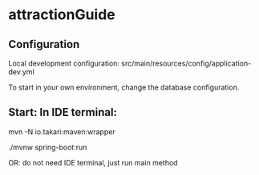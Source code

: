 # attractionGuide

## Configuration

Local development configuration: src/main/resources/config/application-dev.yml

To start in your own environment, change the database configuration.

## Start: In IDE terminal:

mvn -N io.takari:maven:wrapper

./mvnw spring-boot:run

OR: do not need IDE terminal, just 
run main method
